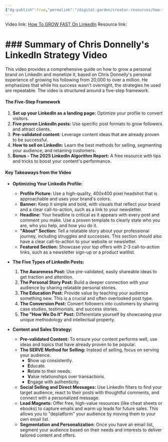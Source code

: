 ```yaml
---
{"dg-publish":true,"permalink":"/digital-garden/creator-resources/how-to-grow-fast-on-linked-in/","dgHomeLink":true,"dgShowInlineTitle":true,"dgShowFileTree":true,"dgEnableSearch":true}
---
```


Video link: [How To GROW FAST On LinkedIn](https://www.youtube.com/watch?v=3tXVSpImzXk)
Resource link: 

# ### Summary of Chris Donnelly's LinkedIn Strategy Video

This video provides a comprehensive guide on how to grow a personal brand on LinkedIn and monetize it, based on Chris Donnelly's personal experience of growing his following from 20,000 to over a million. He emphasizes that while his success wasn't overnight, the strategies he used are repeatable. The video is structured around a five-step framework.

#### **The Five-Step Framework**

1. **Set up your LinkedIn as a landing page:** Optimize your profile to convert visitors.
2. **Five proven LinkedIn posts:** Use specific post formats to grow followers and attract clients.
3. **Pre-validated content:** Leverage content ideas that are already proven to be successful.
4. **How to sell on LinkedIn:** Learn the best methods for selling, segmenting your audience, and retaining customers.
5. **Bonus - The 2025 LinkedIn Algorithm Report:** A free resource with tips and tricks to boost your content's performance.

#### **Key Takeaways from the Video**

- **Optimizing Your LinkedIn Profile:**
    - **Profile Picture:** Use a high-quality, 400x400 pixel headshot that is approachable and uses your brand's colors.
    - **Banner:** Keep it simple and bold, with visuals that reflect your brand and a clear call-to-action, such as a link to your newsletter.
    - **Headline:** Your headline is critical as it appears with every post and comment you make. Use a proven template to clearly state who you are, who you help, and how you do it.
    - **"About" Section:** Tell a relatable story about your professional journey, including struggles and successes. This section should also have a clear call-to-action to your website or newsletter.
    - **Featured Section:** Showcase your top offers with 2-3 call-to-action links, such as a newsletter sign-up or a product waitlist.

- **The Five Types of LinkedIn Posts:**
    1. **The Awareness Post:** Use pre-validated, easily shareable ideas to get traction and attention.
    2. **The Personal Story Post:** Build a deeper connection with your audience by sharing relatable personal stories.
    3. **The Education Post:** Provide value by teaching your audience something new. This is a crucial and often overlooked post type.
    4. **The Conversion Post:** Convert followers into customers by sharing case studies, testimonials, and success stories.
    5. **The "How We Do It" Post:** Differentiate yourself by showcasing your unique methodology and intellectual property.

- **Content and Sales Strategy:**
    - **Pre-validated Content:** To ensure your content performs well, use ideas and topics that have already proven to be popular.
    - **The SERVE Method for Selling:** Instead of selling, focus on serving your audience.
        - **S**how up consistently.
        - **E**ducate.
        - **R**elate to their needs.
        - **V**alue relationships over transactions.
        - **E**ngage with authenticity.
    - **Social Selling and Direct Messages:** Use LinkedIn filters to find your target audience, react to their posts with thoughtful comments, and connect with a personalized message.
    - **Lead Magnets:** Offer free, high-value resources (like cheat sheets or ebooks) to capture emails and warm up leads for future sales. This allows you to "deplatform" your audience by moving them to your own email list.
    - **Segmentation and Personalization:** Once you have an email list, segment your audience based on their needs and interests to deliver tailored content and offers.